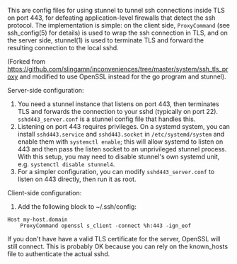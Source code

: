 This are config files for using stunnel to tunnel ssh connections
inside TLS on port 443, for defeating application-level firewalls
that detect the ssh protocol. The implementation is simple:
on the client side, `ProxyCommand` (see ssh_config(5) for details)
is used to wrap the ssh connection in TLS, and on the server side,
stunnel(1) is used to terminate TLS and forward the resulting connection
to the local sshd.

(Forked from https://github.com/slingamn/inconveniences/tree/master/system/ssh_tls_proxy
and modified to use OpenSSL instead for the go program and stunnel).

Server-side configuration:

1. You need a stunnel instance that listens on port 443, then terminates TLS
and forwards the connection to your sshd (typically on port 22).
`sshd443_server.conf` is a stunnel config file that handles this.
2. Listening on port 443 requires privileges. On a systemd system, you can
install `sshd443.service` and `sshd443.socket` in `/etc/systemd/system` and
enable them with `systemctl enable`; this will allow systemd to listen on 443
and then pass the listen socket to an unprivileged stunnel process. With this
setup, you may need to disable stunnel's own systemd unit, e.g.
`systemctl disable stunnel4`.
3. For a simpler configuration, you can modify `sshd443_server.conf` to listen
on 443 directly, then run it as root.

Client-side configuration:

1. Add the following block to ~/.ssh/config:

```
Host my-host.domain
    ProxyCommand openssl s_client -connect %h:443 -ign_eof
```

If you don't have have a valid TLS certificate for the server, OpenSSL will
still connect.
This is probably OK because you can rely on the known_hosts file to
authenticate the actual sshd.

